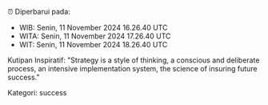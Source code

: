 ⏰ Diperbarui pada:
- WIB: Senin, 11 November 2024 16.26.40 UTC
- WITA: Senin, 11 November 2024 17.26.40 UTC
- WIT: Senin, 11 November 2024 18.26.40 UTC

Kutipan Inspiratif:
"Strategy is a style of thinking, a conscious and deliberate process, an intensive implementation system, the science of insuring future success."


Kategori: success

